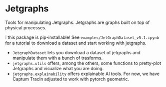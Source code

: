 # Jetgraphs
Tools for manipulating Jetgraphs. Jetgraphs are graphs built on top of physical processes. 

:grey_exclamation: this package is pip-installable! See `examples/JetGraphDataset_v5.1.ipynb` for a tutorial to download a dataset and start working with jetgraphs.

- `JetgraphDataset` lets you download a dataset of jetgraphs and manipulate them with a bunch of trasforms.
- `jetgraphs.utils` offers, among the others, some functions to pretty-plot Jetgraphs and visualize what you are doing.
- `jetgraphs.explainability` offers explainable AI tools. For now, we have Captum TracIn adjusted to work with pytorch geometric.





